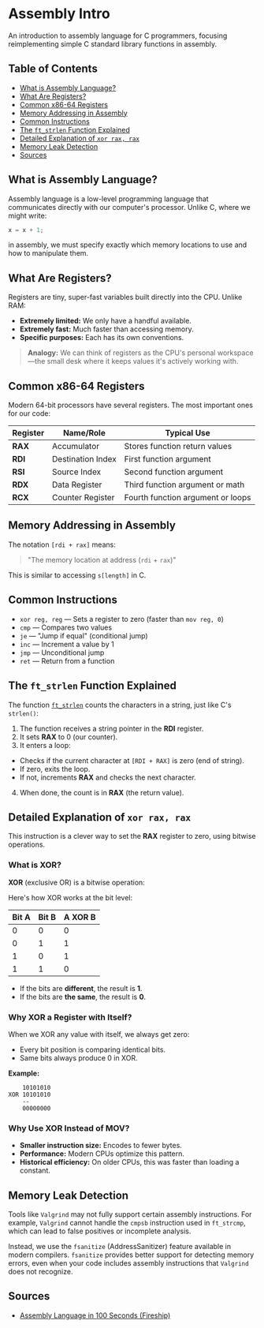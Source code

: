 # Assembly Intro

An introduction to assembly language for C programmers, focusing reimplementing simple C standard library functions in assembly.

## Table of Contents

- [What is Assembly Language?](#what-is-assembly-language)
- [What Are Registers?](#what-are-registers)
- [Common x86-64 Registers](#common-x86-64-registers)
- [Memory Addressing in Assembly](#memory-addressing-in-assembly)
- [Common Instructions](#common-instructions)
- [The `ft_strlen` Function Explained](#the-ft_strlen-function-explained)
- [Detailed Explanation of `xor rax, rax`](#detailed-explanation-of-xor-rax-rax)
- [Memory Leak Detection](#memory-leak-detection)
- [Sources](#sources)

## What is Assembly Language?

Assembly language is a low-level programming language that communicates directly with our computer's processor. Unlike C, where we might write:

```c
x = x + 1;
```

in assembly, we must specify exactly which memory locations to use and how to manipulate them.

## What Are Registers?

Registers are tiny, super-fast variables built directly into the CPU. Unlike RAM:

- **Extremely limited:** We only have a handful available.
- **Extremely fast:** Much faster than accessing memory.
- **Specific purposes:** Each has its own conventions.

> **Analogy:** We can think of registers as the CPU's personal workspace—the small desk where it keeps values it's actively working with.

## Common x86-64 Registers

Modern 64-bit processors have several registers. The most important ones for our code:

| Register | Name/Role         | Typical Use                       |
| -------- | ----------------- | --------------------------------- |
| **RAX**  | Accumulator       | Stores function return values     |
| **RDI**  | Destination Index | First function argument           |
| **RSI**  | Source Index      | Second function argument          |
| **RDX**  | Data Register     | Third function argument or math   |
| **RCX**  | Counter Register  | Fourth function argument or loops |

## Memory Addressing in Assembly

The notation `[rdi + rax]` means:

> "The memory location at address (`rdi` + `rax`)"

This is similar to accessing `s[length]` in C.

## Common Instructions

- `xor reg, reg` — Sets a register to zero (faster than `mov reg, 0`)
- `cmp` — Compares two values
- `je` — "Jump if equal" (conditional jump)
- `inc` — Increment a value by 1
- `jmp` — Unconditional jump
- `ret` — Return from a function

## The `ft_strlen` Function Explained

The function [`ft_strlen`](ft_strlen.s) counts the characters in a string, just like C's `strlen()`:

1. The function receives a string pointer in the **RDI** register.
2. It sets **RAX** to 0 (our counter).
3. It enters a loop:

- Checks if the current character at `[RDI + RAX]` is zero (end of string).
- If zero, exits the loop.
- If not, increments **RAX** and checks the next character.

4. When done, the count is in **RAX** (the return value).

## Detailed Explanation of `xor rax, rax`

This instruction is a clever way to set the **RAX** register to zero, using bitwise operations.

### What is XOR?

**XOR** (exclusive OR) is a bitwise operation:

Here's how XOR works at the bit level:

| Bit A | Bit B | A XOR B |
| ----- | ----- | ------- |
| 0     | 0     | 0       |
| 0     | 1     | 1       |
| 1     | 0     | 1       |
| 1     | 1     | 0       |

- If the bits are **different**, the result is **1**.
- If the bits are **the same**, the result is **0**.

### Why XOR a Register with Itself?

When we XOR any value with itself, we always get zero:

- Every bit position is comparing identical bits.
- Same bits always produce 0 in XOR.

**Example:**

```
    10101010
XOR 10101010
    --
    00000000
```

### Why Use XOR Instead of MOV?

- **Smaller instruction size:** Encodes to fewer bytes.
- **Performance:** Modern CPUs optimize this pattern.
- **Historical efficiency:** On older CPUs, this was faster than loading a constant.

## Memory Leak Detection

Tools like `Valgrind` may not fully support certain assembly instructions. For example, `Valgrind` cannot handle the `cmpsb` instruction used in `ft_strcmp`, which can lead to false positives or incomplete analysis.

Instead, we use the `fsanitize` (AddressSanitizer) feature available in modern compilers. `fsanitize` provides better support for detecting memory errors, even when your code includes assembly instructions that `Valgrind` does not recognize.

## Sources

- [Assembly Language in 100 Seconds (Fireship)](https://www.youtube.com/watch?v=4gwYkEK0gOk)
